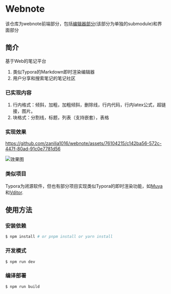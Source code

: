# Webnote

该仓库为webnote前端部分，包括[编辑器部分](https://github.com/zanilia1016/zeditor)(该部分为单独的submodule)和界面部分
## 简介
基于Web的笔记平台
1. 类似Typora的Markdown即时渲染编辑器
2. 用户分享和搜索笔记的笔记社区

### 已实现内容

1. 行内格式：倾斜，加粗，加粗倾斜，删除线，行内代码，行内latex公式，超链接，图片。
2. 块格式：分割线，标题，列表（支持嵌套），表格

### 实现效果

https://github.com/zanilia1016/webnote/assets/76104215/c142ba56-572c-447f-80ad-91c0e7781d56


![效果图](https://github.com/zanilia1016/webnote/assets/76104215/dcdce8b7-f772-4585-a08c-56a9746aaf18)


### 类似项目

Typora为闭源软件，但也有部分项目实现类似Typora的即时渲染功能，如[Muya](https://github.com/marktext/muya)和[Vditor](https://github.com/Vanessa219/vditor).

## 使用方法
### 安装依赖
```bash
$ npm install # or pnpm install or yarn install
```

### 开发模式
```bash
$ npm run dev 
```

### 编译部署
```bash
$ npm run build 
```
